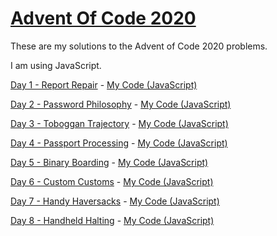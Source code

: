 # [Advent Of Code 2020](https://adventofcode.com/2020/ "adventofcode.com")

These are my solutions to the Advent of Code 2020 problems.

I am using JavaScript.

[Day 1 - Report Repair](https://adventofcode.com/2020/day/1 "View Problem") - [My Code (JavaScript)](https://www.github.com/funnyboy-roks/AdventOfCode-2020/tree/master/Day1)

[Day 2 - Password Philosophy](https://adventofcode.com/2020/day/2 "View Problem") - [My Code (JavaScript)](https://www.github.com/funnyboy-roks/AdventOfCode-2020/tree/master/Day2)

[Day 3 - Toboggan Trajectory](https://adventofcode.com/2020/day/3 "View Problem") - [My Code (JavaScript)](https://www.github.com/funnyboy-roks/AdventOfCode-2020/tree/master/Day3)

[Day 4 - Passport Processing](https://adventofcode.com/2020/day/4 "View Problem") - [My Code (JavaScript)](https://www.github.com/funnyboy-roks/AdventOfCode-2020/tree/master/Day4)

[Day 5 - Binary Boarding](https://adventofcode.com/2020/day/5 "View Problem") - [My Code (JavaScript)](https://www.github.com/funnyboy-roks/AdventOfCode-2020/tree/master/Day5)

[Day 6 - Custom Customs](https://adventofcode.com/2020/day/6 "View Problem") - [My Code (JavaScript)](https://www.github.com/funnyboy-roks/AdventOfCode-2020/tree/master/Day6)

[Day 7 - Handy Haversacks](https://adventofcode.com/2020/day/7 "View Problem") - [My Code (JavaScript)](https://www.github.com/funnyboy-roks/AdventOfCode-2020/tree/master/Day7)

[Day 8 - Handheld Halting](https://adventofcode.com/2020/day/8 "View Problem") - [My Code (JavaScript)](https://www.github.com/funnyboy-roks/AdventOfCode-2020/tree/master/Day8)
